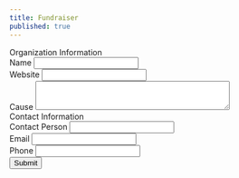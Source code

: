 ```yaml
---
title: Fundraiser
published: true
---
```


<form method="POST" action="https://docs.google.com/forms/u/4/d/e/1FAIpQLScJDjZEHeH3f1CJTkYy9P_Sz3GICXuevHICvQR6Vxr7qrgbhw/formResponse">
  <div class="h6 pb-4">Organization Information</div>  
    <div class="form-row">
  <div class="form-group col-6">
    <label for="entry.585242509">Name</label> 
    <input id="entry.585242509" name="entry.585242509" type="text" required="required" class="form-control here">
  </div>
  <div class="form-group col-6">
    <label for="entry.1909663814">Website</label> 
    <input id="entry.1909663814" name="entry.1909663814" type="text" class="form-control here" required="required">
  </div>
  </div>
  <div class="form-group">
    <label for="entry.1136697576">Cause</label> 
    <textarea id="entry.1136697576" name="entry.1136697576" cols="40" rows="3" required="required" class="form-control"></textarea>
  </div>
  <div class="h6 py-4">Contact Information</div>  
  <div class="form-group">
    <label for="entry.1054331308">Contact Person</label> 
    <input id="entry.1054331308" name="entry.1054331308" type="text" required="required" class="form-control here">
  </div> 
        <div class="form-row">

  <div class="form-group col-6">
      <label for="entry.1054331308">Email</label> 
      <input id="entry.1054331308" name="emailAddress" placeholder="" type="email" required="required" class="form-control here">
    </div>
    <div class="form-group col-6">
        <label for="entry.1054331308">Phone</label> 
        <input id="entry.1054331308" name="entry.1054331308" placeholder="" type="tel" required="required" class="form-control here">
      </div>
      </div>
  <div class="g-recaptcha py-4" data-sitekey="6Le5vUwUAAAAAEMEmatuLIVrv6hNwuf2paZBntpk"></div>
  <div class="form-group">
    <button name="submit" type="submit" class="btn btn-primary">Submit</button>
  </div>
</form>